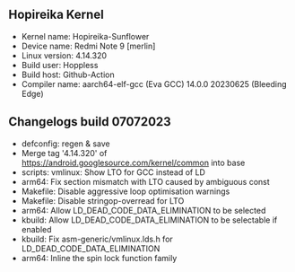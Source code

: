 ## Hopireika Kernel
* Kernel name: Hopireika-Sunflower
* Device name: Redmi Note 9 [merlin]
* Linux version: 4.14.320
* Build user: Hoppless
* Build host: Github-Action
* Compiler name: aarch64-elf-gcc (Eva GCC) 14.0.0 20230625 (Bleeding Edge)

## Changelogs build 07072023
* defconfig: regen & save
* Merge tag '4.14.320' of https://android.googlesource.com/kernel/common into base
* scripts: vmlinux: Show LTO for GCC instead of LD
* arm64: Fix section mismatch with LTO caused by ambiguous const
* Makefile: Disable aggressive loop optimisation warnings
* Makefile: Disable stringop-overread for LTO
* arm64: Allow LD_DEAD_CODE_DATA_ELIMINATION to be selected
* kbuild: Allow LD_DEAD_CODE_DATA_ELIMINATION to be selectable if enabled
* kbuild: Fix asm-generic/vmlinux.lds.h for LD_DEAD_CODE_DATA_ELIMINATION
* arm64: Inline the spin lock function family
